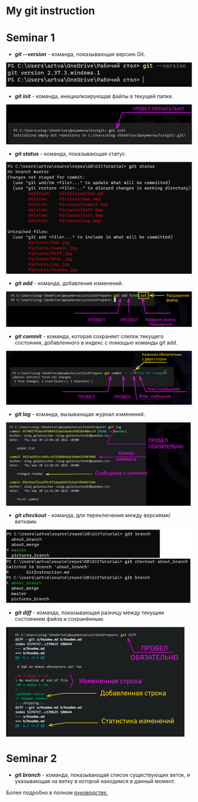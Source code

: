 # My git instruction 
# Seminar 1 
* ***git --version*** - команда, показывающая версию Git.

 ![Add](./Pictures/Version.jpg)
 
 * ***git init*** - команда, инициализирующая файлы в текущей папке.

 ![Add](./Pictures/Init.jpg)

 * ***git status*** - команда, показывающая статус.

 ![Add](./Pictures/Status.jpg)

 * ***git add*** - команда, добавления изменений.

 ![Add](./Pictures/Add.jpg)

 * ***git commit*** - команда, которая сохраняет слепок текущего    состояния, добавленного в индекс с помощью команды git add.

 ![Add](./Pictures/Commit.jpg) 

 * ***git log*** - команда, вызывающая журнал изменений.

 ![Add](./Pictures/Log.jpg)

 * ***git checkout*** - команда, для переключения между версиями/ветками.

 ![Add](./Pictures/Checkout.jpg) 
 * ***git diff*** - команда, показывающая разницу между текущим состоянием файла и сохранённым.

 ![Add](./Pictures/Diff.jpg)  


 # Seminar 2
* ***git branch*** - команда, показывающая список существующих веток, и указывающая на ветку в которой находимся в данный момент.
    


    

 Более подробно в полном [*руководстве*.](https://git-scm.com/book/ru/v2 "О системе контроля версий на русском")
 
 
 
